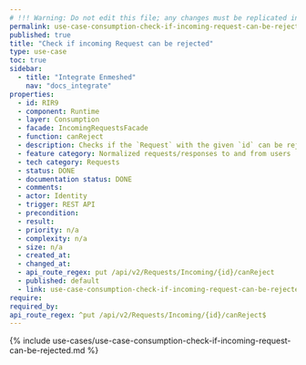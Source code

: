 ```yaml
---
# !!! Warning: Do not edit this file; any changes must be replicated in Excel !!!
permalink: use-case-consumption-check-if-incoming-request-can-be-rejected
published: true
title: "Check if incoming Request can be rejected"
type: use-case
toc: true
sidebar:
  - title: "Integrate Enmeshed"
    nav: "docs_integrate"
properties:
  - id: RIR9
  - component: Runtime
  - layer: Consumption
  - facade: IncomingRequestsFacade
  - function: canReject
  - description: Checks if the `Request` with the given `id` can be rejected.
  - feature category: Normalized requests/responses to and from users
  - tech category: Requests
  - status: DONE
  - documentation status: DONE
  - comments:
  - actor: Identity
  - trigger: REST API
  - precondition:
  - result:
  - priority: n/a
  - complexity: n/a
  - size: n/a
  - created_at:
  - changed_at:
  - api_route_regex: put /api/v2/Requests/Incoming/{id}/canReject
  - published: default
  - link: use-case-consumption-check-if-incoming-request-can-be-rejected
require:
required_by:
api_route_regex: ^put /api/v2/Requests/Incoming/{id}/canReject$
---
```


{% include use-cases/use-case-consumption-check-if-incoming-request-can-be-rejected.md %}
